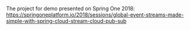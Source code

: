 The project for demo presented on Spring One 2018: https://springoneplatform.io/2018/sessions/global-event-streams-made-simple-with-spring-cloud-stream-cloud-pub-sub
